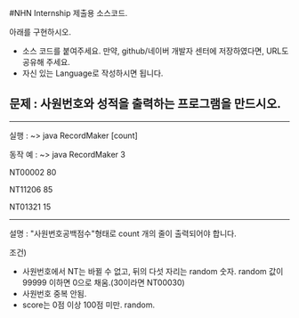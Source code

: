 #NHN Internship 제출용 소스코드.

아래를 구현하시오. 

- 소스 코드를 붙여주세요. 만약, github/네이버 개발자 센터에 저장하였다면, URL도 공유해 주세요.
- 자신 있는 Language로 작성하시면 됩니다. 



## 문제 : 사원번호와 성적을 출력하는 프로그램을 만드시오.
---

실행 : ~> java RecordMaker [count]

동작 예 : ~> java RecordMaker 3

NT00002 80

NT11206 85

NT01321 15

---

설명 : "사원번호공백점수"형태로 count 개의 줄이 출력되어야 합니다.

조건)

- 사원번호에서 NT는 바뀔 수 없고, 뒤의 다섯 자리는 random 숫자. random 값이 99999 이하면 0으로 채움.(30이라면 NT00030)
- 사원번호 중복 안됨.
- score는 0점 이상 100점 미만. random.